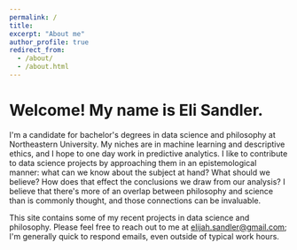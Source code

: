 ```yaml
---
permalink: /
title: 
excerpt: "About me"
author_profile: true
redirect_from: 
  - /about/
  - /about.html
---
```

# Welcome! My name is Eli Sandler. 

I'm a candidate for bachelor's degrees in data science and philosophy at Northeastern University. My niches are in machine learning and descriptive ethics, and I hope to one day work in predictive analytics. I like to contribute to data science projects by approaching them in an epistemological manner: what can we know about the subject at hand? What should we believe? How does that effect the conclusions we draw from our analysis? I believe that there's more of an overlap between philosophy and science than is commonly thought, and those connections can be invaluable. 

This site contains some of my recent projects in data science and philosophy. Please feel free to reach out to me at elijah.sandler@gmail.com; I'm generally quick to respond emails, even outside of typical work hours. 

